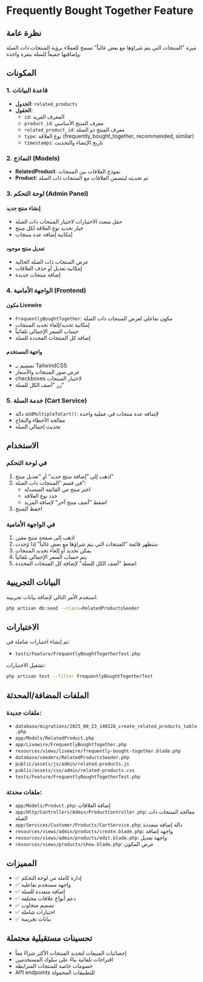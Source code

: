 # Frequently Bought Together Feature

## نظرة عامة
ميزة "المنتجات التي يتم شراؤها مع بعض غالباً" تسمح للعملاء برؤية المنتجات ذات الصلة وإضافتها جميعاً للسلة بنقرة واحدة.

## المكونات

### 1. قاعدة البيانات
- **الجدول**: `related_products`
- **الحقول**:
  - `id`: المعرف الفريد
  - `product_id`: معرف المنتج الأساسي
  - `related_product_id`: معرف المنتج ذو الصلة
  - `type`: نوع العلاقة (frequently_bought_together, recommended, similar)
  - `timestamps`: تاريخ الإنشاء والتحديث

### 2. النماذج (Models)
- **RelatedProduct**: نموذج العلاقات بين المنتجات
- **Product**: تم تحديثه ليتضمن العلاقات مع المنتجات ذات الصلة

### 3. لوحة التحكم (Admin Panel)
#### إنشاء منتج جديد
- حقل متعدد الاختيارات لاختيار المنتجات ذات الصلة
- خيار تحديد نوع العلاقة لكل منتج
- إمكانية إضافة عدة منتجات

#### تعديل منتج موجود
- عرض المنتجات ذات الصلة الحالية
- إمكانية تعديل أو حذف العلاقات
- إضافة منتجات جديدة

### 4. الواجهة الأمامية (Frontend)
#### مكون Livewire
- `FrequentlyBoughtTogether`: مكون تفاعلي لعرض المنتجات ذات الصلة
- إمكانية تحديد/إلغاء تحديد المنتجات
- حساب السعر الإجمالي تلقائياً
- إضافة كل المنتجات المحددة للسلة

#### واجهة المستخدم
- تصميم بـ TailwindCSS
- عرض صور المنتجات والأسعار
- checkboxes لاختيار المنتجات
- زر "أضف الكل للسلة"

### 5. خدمة السلة (Cart Service)
- دالة `addMultipleToCart()`: لإضافة عدة منتجات في عملية واحدة
- معالجة الأخطاء والنجاح
- تحديث إجمالي السلة

## الاستخدام

### في لوحة التحكم
1. اذهب إلى "إضافة منتج جديد" أو "تعديل منتج"
2. في قسم "المنتجات ذات الصلة":
   - اختر منتج من القائمة المنسدلة
   - حدد نوع العلاقة
   - اضغط "أضف منتج آخر" لإضافة المزيد
3. احفظ المنتج

### في الواجهة الأمامية
1. اذهب إلى صفحة منتج معين
2. ستظهر قائمة "المنتجات التي يتم شراؤها مع بعض غالباً" إذا وُجدت
3. يمكن تحديد أو إلغاء تحديد المنتجات
4. يتم حساب السعر الإجمالي تلقائياً
5. اضغط "أضف الكل للسلة" لإضافة كل المنتجات المحددة

## البيانات التجريبية
استخدم الأمر التالي لإضافة بيانات تجريبية:
```bash
php artisan db:seed --class=RelatedProductsSeeder
```

## الاختبارات
تم إنشاء اختبارات شاملة في:
- `tests/Feature/FrequentlyBoughtTogetherTest.php`

تشغيل الاختبارات:
```bash
php artisan test --filter FrequentlyBoughtTogetherTest
```

## الملفات المضافة/المحدثة

### ملفات جديدة:
- `database/migrations/2025_08_23_140128_create_related_products_table.php`
- `app/Models/RelatedProduct.php`
- `app/Livewire/FrequentlyBoughtTogether.php`
- `resources/views/livewire/frequently-bought-together.blade.php`
- `database/seeders/RelatedProductsSeeder.php`
- `public/assets/js/admin/related-products.js`
- `public/assets/css/admin/related-products.css`
- `tests/Feature/FrequentlyBoughtTogetherTest.php`

### ملفات محدثة:
- `app/Models/Product.php`: إضافة العلاقات
- `app/Http/Controllers/Admin/ProductController.php`: معالجة المنتجات ذات الصلة
- `app/Services/Customer/Products/CartService.php`: دالة إضافة متعددة
- `resources/views/admin/products/create.blade.php`: واجهة إضافة
- `resources/views/admin/products/edit.blade.php`: واجهة تعديل
- `resources/views/products/show.blade.php`: عرض المكون

## المميزات
- ✅ إدارة كاملة من لوحة التحكم
- ✅ واجهة مستخدم تفاعلية
- ✅ إضافة متعددة للسلة
- ✅ دعم أنواع علاقات مختلفة
- ✅ تصميم متجاوب
- ✅ اختبارات شاملة
- ✅ بيانات تجريبية

## تحسينات مستقبلية محتملة
- إحصائيات المبيعات لتحديد المنتجات الأكثر شراءً معاً
- اقتراحات تلقائية بناءً على سلوك المستخدمين
- خصومات خاصة للمنتجات المترابطة
- API endpoints للتطبيقات المحمولة
